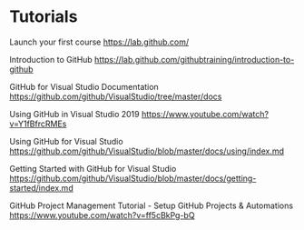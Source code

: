 # Tutorials
Launch your first course
https://lab.github.com/

Introduction to GitHub
https://lab.github.com/githubtraining/introduction-to-github

GitHub for Visual Studio Documentation
https://github.com/github/VisualStudio/tree/master/docs

Using GitHub in Visual Studio 2019
https://www.youtube.com/watch?v=Y1fBfrcRMEs

Using GitHub for Visual Studio
https://github.com/github/VisualStudio/blob/master/docs/using/index.md

Getting Started with GitHub for Visual Studio
https://github.com/github/VisualStudio/blob/master/docs/getting-started/index.md

GitHub Project Management Tutorial - Setup GitHub Projects & Automations
https://www.youtube.com/watch?v=ff5cBkPg-bQ
